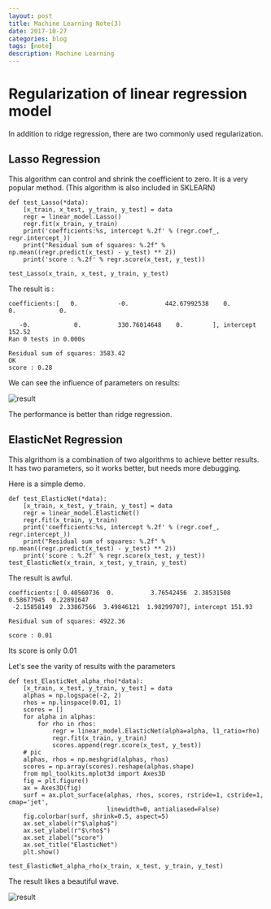```yaml
---
layout: post
title: Machine Learning Note(3)
date: 2017-10-27
categories: blog
tags: [note]
description: Machine Learning
---
```


# Regularization of linear regression model

In addition to ridge regression, there are two commonly used regularization.


## Lasso Regression

This algorithm can control and shrink the coefficient to zero. It is a very popular method.
(This algorithm is also included in SKLEARN)

```
def test_Lasso(*data):
    [x_train, x_test, y_train, y_test] = data
    regr = linear_model.Lasso()
    regr.fit(x_train, y_train)
    print('coefficients:%s, intercept %.2f' % (regr.coef_, regr.intercept_))
    print("Residual sum of squares: %.2f" % np.mean((regr.predict(x_test) - y_test) ** 2))
    print('score : %.2f' % regr.score(x_test, y_test))

test_Lasso(x_train, x_test, y_train, y_test)
```

The result is :
```
coefficients:[   0.           -0.          442.67992538    0.            0.            0.

   -0.            0.          330.76014648    0.        ], intercept 152.52
Ran 0 tests in 0.000s

Residual sum of squares: 3583.42
OK
score : 0.28
```

We can see the influence of parameters on results:

![result](http://oybqmhgid.bkt.clouddn.com/Figure_2.png)

The performance is better than ridge regression.

## ElasticNet Regression

This algrithom is a combination of two algorithms to achieve better results. It has two parameters, so it works better, but needs more debugging.

Here is a simple demo.

```
def test_ElasticNet(*data):
    [x_train, x_test, y_train, y_test] = data
    regr = linear_model.ElasticNet()
    regr.fit(x_train, y_train)
    print('coefficients:%s, intercept %.2f' % (regr.coef_, regr.intercept_))
    print("Residual sum of squares: %.2f" % np.mean((regr.predict(x_test) - y_test) ** 2))
    print('score : %.2f' % regr.score(x_test, y_test))
test_ElasticNet(x_train, x_test, y_train, y_test)
```

The result is awful.

```
coefficients:[ 0.40560736  0.          3.76542456  2.38531508  0.58677945  0.22891647
 -2.15858149  2.33867566  3.49846121  1.98299707], intercept 151.93

Residual sum of squares: 4922.36

score : 0.01
```

Its score is only 0.01

Let's see the varity of results with the parameters

```
def test_ElasticNet_alpha_rho(*data):
    [x_train, x_test, y_train, y_test] = data
    alphas = np.logspace(-2, 2)
    rhos = np.linspace(0.01, 1)
    scores = []
    for alpha in alphas:
        for rho in rhos:
            regr = linear_model.ElasticNet(alpha=alpha, l1_ratio=rho)
            regr.fit(x_train, y_train)
            scores.append(regr.score(x_test, y_test))
    # pic
    alphas, rhos = np.meshgrid(alphas, rhos)
    scores = np.array(scores).reshape(alphas.shape)
    from mpl_toolkits.mplot3d import Axes3D
    fig = plt.figure()
    ax = Axes3D(fig)
    surf = ax.plot_surface(alphas, rhos, scores, rstride=1, cstride=1, cmap='jet',
                           linewidth=0, antialiased=False)
    fig.colorbar(surf, shrink=0.5, aspect=5)
    ax.set_xlabel(r"$\alpha$")
    ax.set_ylabel(r"$\rho$")
    ax.set_zlabel("score")
    ax.set_title("ElasticNet")
    plt.show()

test_ElasticNet_alpha_rho(x_train, x_test, y_train, y_test)
```

The result likes a beautiful wave.

![result](http://oybqmhgid.bkt.clouddn.com/Figure_3.png)
